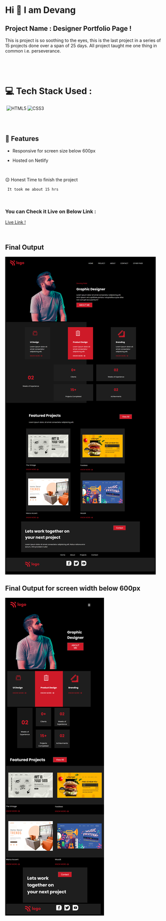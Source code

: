 # Hi 👋 I am Devang 
 


## Project Name : **Designer Portfolio Page !**

This is project is so soothing to the eyes, this is the last project in a series of 15 projects done over a span of 25 days. All project taught me one thing in common i.e. perseverance.  


</br>

​

# 💻 Tech Stack Used :

​
![HTML5](https://img.shields.io/badge/html5-%23E34F26.svg?style=for-the-badge&logo=html5&logoColor=white) ![CSS3](https://img.shields.io/badge/css3-%231572B6.svg?style=for-the-badge&logo=css3&logoColor=white) 

</br>
​

## 📝 Features

- Responsive for screen size below 600px

- Hosted on Netlify

</br>

😌 Honest Time to finish the project

     It took me about 15 hrs

</br>

### You can Check it Live on Below Link :


[Live Link !]()

</br>

##  Final Output

![pic](./pic.png)
</br>

##  Final Output for screen width below 600px
![pic](./mobile.png)

​

